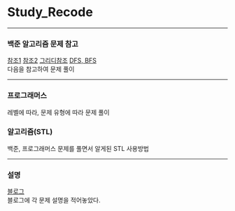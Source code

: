 # Study_Recode
  
*** 

### 백준 알고리즘 문제 참고
[참조1](https://plzrun.tistory.com/entry/%EC%95%8C%EA%B3%A0%EB%A6%AC%EC%A6%98%EB%AC%B8%EC%A0%9C%ED%92%80%EC%9D%B4PS%EC%8B%9C%EC%9E%91%ED%95%98%EA%B8%B0)  [참조2](https://covenant.tistory.com/224)  [그리디참조](https://it-college-diary.tistory.com/entry/21-Greedy-Algorithm%ED%83%90%EC%9A%95%EB%B2%95-%EC%9A%95%EC%8B%AC%EC%9F%81%EC%9D%B4-%EC%95%8C%EA%B3%A0%EB%A6%AC%EC%A6%98-%EA%B0%9C%EB%85%90)  [DFS, BFS](https://www.acmicpc.net/workbook/view/1833)  
다음을 참고하여 문제 풀이
  
***  
  
### 프로그래머스 
레벨에 따라, 문제 유형에 따라 문제 풀이

### 알고리즘(STL)
백준, 프로그래머스 문제를 풀면서 알게된 STL 사용방법
  
***  

### 설명
[블로그](https://se-jung-h.tistory.com/)  
블로그에 각 문제 설명을 적어놓았다.

